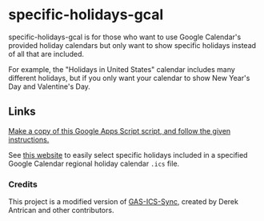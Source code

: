 # specific-holidays-gcal
specific-holidays-gcal is for those who want to use Google Calendar's provided holiday calendars but only want to show specific holidays instead of all that are included.

For example, the "Holidays in United States" calendar includes many different holidays, but if you only want your calendar to show New Year's Day and Valentine's Day.

## Links
[Make a copy of this Google Apps Script script, and follow the given instructions.](https://script.google.com/home/projects/1szEbLa_uDHXaJ_1DT3VGWrs6SdG4SKIm5IBOD01dirIjdTM6eop1AI2n/edit)

See [this website](https://projects.char.kim/specific-holidays-gcal) to easily select specific holidays included in a specified Google Calendar regional holiday calendar `.ics` file.  

### Credits
This project is a modified version of [GAS-ICS-Sync](https://github.com/derekantrican/GAS-ICS-Sync), created by Derek Antrican and other contributors.